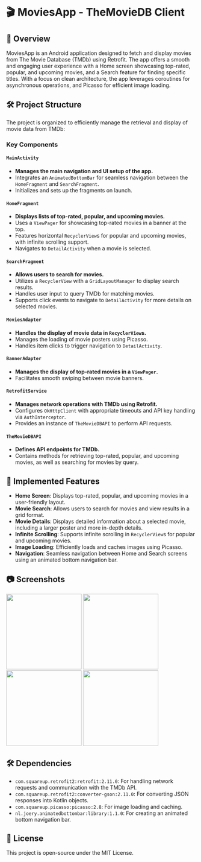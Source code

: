 # 🎬 MoviesApp - TheMovieDB Client

## 🌟 Overview
MoviesApp is an Android application designed to fetch and display movies from The Movie Database (TMDb) using Retrofit. The app offers a smooth and engaging user experience with a Home screen showcasing top-rated, popular, and upcoming movies, and a Search feature for finding specific titles. With a focus on clean architecture, the app leverages coroutines for asynchronous operations, and Picasso for efficient image loading.

## 🛠️ Project Structure
The project is organized to efficiently manage the retrieval and display of movie data from TMDb:

### Key Components

#### `MainActivity`
- **Manages the main navigation and UI setup of the app.**
- Integrates an `AnimatedBottomBar` for seamless navigation between the `HomeFragment` and `SearchFragment`.
- Initializes and sets up the fragments on launch.

#### `HomeFragment`
- **Displays lists of top-rated, popular, and upcoming movies.**
- Uses a `ViewPager` for showcasing top-rated movies in a banner at the top.
- Features horizontal `RecyclerView`s for popular and upcoming movies, with infinite scrolling support.
- Navigates to `DetailActivity` when a movie is selected.

#### `SearchFragment`
- **Allows users to search for movies.**
- Utilizes a `RecyclerView` with a `GridLayoutManager` to display search results.
- Handles user input to query TMDb for matching movies.
- Supports click events to navigate to `DetailActivity` for more details on selected movies.

#### `MoviesAdapter`
- **Handles the display of movie data in `RecyclerView`s.**
- Manages the loading of movie posters using Picasso.
- Handles item clicks to trigger navigation to `DetailActivity`.

#### `BannerAdapter`
- **Manages the display of top-rated movies in a `ViewPager`.**
- Facilitates smooth swiping between movie banners.

#### `RetrofitService`
- **Manages network operations with TMDb using Retrofit.**
- Configures `OkHttpClient` with appropriate timeouts and API key handling via `AuthInterceptor`.
- Provides an instance of `TheMovieDBAPI` to perform API requests.

#### `TheMovieDBAPI`
- **Defines API endpoints for TMDb.**
- Contains methods for retrieving top-rated, popular, and upcoming movies, as well as searching for movies by query.

## 🚀 Implemented Features
- **Home Screen**: Displays top-rated, popular, and upcoming movies in a user-friendly layout.
- **Movie Search**: Allows users to search for movies and view results in a grid format.
- **Movie Details**: Displays detailed information about a selected movie, including a larger poster and more in-depth details.
- **Infinite Scrolling**: Supports infinite scrolling in `RecyclerView`s for popular and upcoming movies.
- **Image Loading**: Efficiently loads and caches images using Picasso.
- **Navigation**: Seamless navigation between Home and Search screens using an animated bottom navigation bar.

## 📷 Screenshots
<img src="https://github.com/user-attachments/assets/e21614ad-04d0-4d86-a9a0-a35d2d8f9117" width="200"/>
<img src="https://github.com/user-attachments/assets/7380b1d6-1d5f-4c36-828b-81891ec90d1e" width="200"/>
<img src="https://github.com/user-attachments/assets/f73e3600-8c52-45f9-8bee-c36f541af652" width="200"/>
<img src="https://github.com/user-attachments/assets/f91af287-9b9e-4287-9306-1f583f54f799" width="200"/>

## 🛠️ Dependencies
- `com.squareup.retrofit2:retrofit:2.11.0`: For handling network requests and communication with the TMDb API.
- `com.squareup.retrofit2:converter-gson:2.11.0`: For converting JSON responses into Kotlin objects.
- `com.squareup.picasso:picasso:2.8`: For image loading and caching.
- `nl.joery.animatedbottombar:library:1.1.0`: For creating an animated bottom navigation bar.

## 📌 License
This project is open-source under the MIT License.
